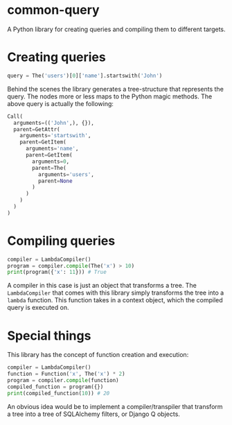 # common-query

A Python library for creating queries and compiling them to different targets.

# Creating queries

```python
query = The('users')[0]['name'].startswith('John')
```

Behind the scenes the library generates a tree-structure that represents the query. The nodes more or less maps to the Python magic methods.
The above query is actually the following:

```python
Call(
  arguments=(('John',), {}),
  parent=GetAttr(
    arguments='startswith',
    parent=GetItem(
      arguments='name',
      parent=GetItem(
        arguments=0,
        parent=The(
          arguments='users',
          parent=None
        )
      )
    )
  )
)
```

# Compiling queries

```python
compiler = LambdaCompiler()
program = compiler.compile(The('x') > 10)
print(program({'x': 11})) # True
```

A compiler in this case is just an object that transforms a tree. The `LambdaCompiler` that comes with this library simply transforms the tree into a `lambda` function. This function takes in a context object, which the compiled query is executed on.

# Special things

This library has the concept of function creation and execution:

```python
compiler = LambdaCompiler()
function = Function('x', The('x') * 2)
program = compiler.compile(function)
compiled_function = program({})
print(compiled_function(10)) # 20
```

An obvious idea would be to implement a compiler/transpiler that transform a tree into a tree of SQLAlchemy filters, or Django Q objects.
